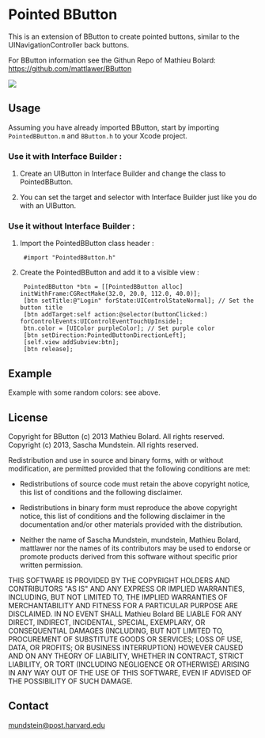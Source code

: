 Pointed BButton
===============

This is an extension of BButton to create pointed buttons, similar to the UINavigationController back buttons.

For BButton information see the Githun Repo of Mathieu Bolard: 
https://github.com/mattlawer/BButton

<img src="http://img805.imageshack.us/img805/884/pointedbbuttons.png" />

Usage
-----

Assuming you have already imported BButton, start by importing <code>PointedBButton.m</code> and <code>BButton.h</code> to your Xcode project.

### Use it with Interface Builder : ###

1. Create an UIButton in Interface Builder and change the class to PointedBButton.

2. You can set the target and selector with Interface Builder just like you do with an UIButton.


### Use it without Interface Builder : ###

1. Import the PointedBButton class header :

		#import "PointedBButton.h"
		
2. Create the PointedBButton and add it to a visible view :

		PointedBButton *btn = [[PointedBButton alloc] initWithFrame:CGRectMake(32.0, 20.0, 112.0, 40.0)];
        [btn setTitle:@"Login" forState:UIControlStateNormal]; // Set the button title
        [btn addTarget:self action:@selector(buttonClicked:) forControlEvents:UIControlEventTouchUpInside];
        btn.color = [UIColor purpleColor]; // Set purple color
        [btn setDirection:PointedButtonDirectionLeft];
        [self.view addSubview:btn];
        [btn release];
    
    
Example
-------

Example with some random colors: see above.

License
-------

Copyright for BButton (c) 2013 Mathieu Bolard. All rights reserved. </br>
Copyright (c) 2013, Sascha Mundstein. All rights reserved.

Redistribution and use in source and binary forms, with or without modification, are permitted provided that the following conditions are met:
 
* Redistributions of source code must retain the above copyright notice, this list of conditions and the following disclaimer.
 
* Redistributions in binary form must reproduce the above copyright notice, this list of conditions and the following disclaimer in the documentation and/or other materials provided with the distribution.

* Neither the name of Sascha Mundstein, mundstein, Mathieu Bolard, mattlawer nor the names of its contributors may be used to endorse or promote products derived from this software without specific prior written permission.

THIS SOFTWARE IS PROVIDED BY THE COPYRIGHT HOLDERS AND CONTRIBUTORS "AS IS" AND ANY EXPRESS OR IMPLIED WARRANTIES, INCLUDING, BUT NOT LIMITED TO, THE IMPLIED WARRANTIES OF MERCHANTABILITY AND FITNESS FOR A PARTICULAR PURPOSE ARE DISCLAIMED. IN NO EVENT SHALL Mathieu Bolard BE LIABLE FOR ANY DIRECT, INDIRECT, INCIDENTAL, SPECIAL, EXEMPLARY, OR CONSEQUENTIAL DAMAGES (INCLUDING, BUT NOT LIMITED TO, PROCUREMENT OF SUBSTITUTE GOODS OR SERVICES; LOSS OF USE, DATA, OR PROFITS; OR BUSINESS INTERRUPTION) HOWEVER CAUSED AND ON ANY THEORY OF LIABILITY, WHETHER IN CONTRACT, STRICT LIABILITY, OR TORT (INCLUDING NEGLIGENCE OR OTHERWISE) ARISING IN ANY WAY OUT OF THE USE OF THIS SOFTWARE, EVEN IF ADVISED OF THE POSSIBILITY OF SUCH DAMAGE.

Contact
-------

mundstein@post.harvard.edu
